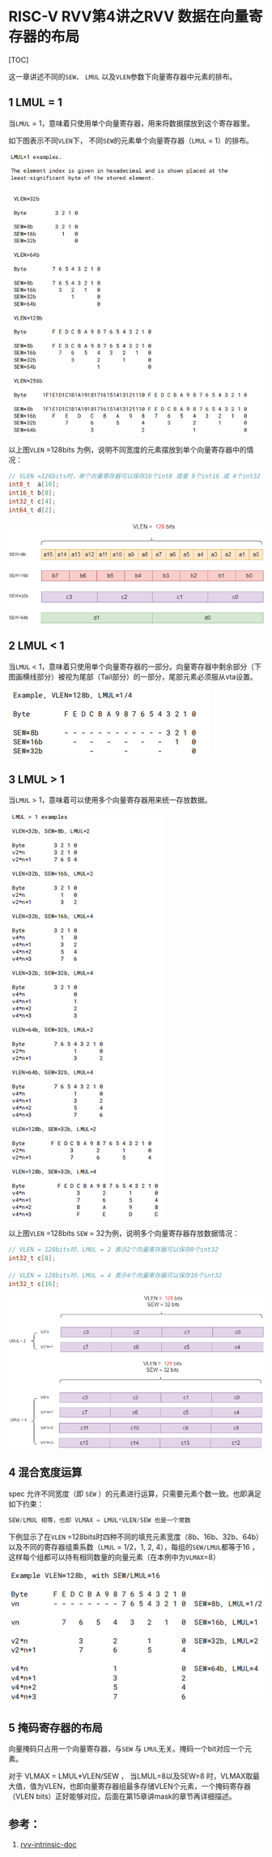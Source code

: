 # RISC-V RVV第4讲之RVV 数据在向量寄存器的布局

[TOC]

这一章讲述不同的`SEW`、 `LMUL` 以及`VLEN`参数下向量寄存器中元素的排布。

## 1 LMUL = 1

当`LMUL` = 1，意味着只使用单个向量寄存器，用来将数据摆放到这个寄存器里。

如下图表示不同`VLEN`下， 不同`SEW`的元素单个向量寄存器（`LMUL` = 1）的排布。

![](image/4/LMUL_1.png)



以上图`VLEN` =128bits 为例，说明不同宽度的元素摆放到单个向量寄存器中的情况：

~~~c
// VLEN =128bits时，单个向量寄存器可以保存16个int8 或者 8个int16 或 4个int32 或 2个int64
int8_t  a[16];
int16_t b[8];
int32_t c[4];
int64_t d[2];
~~~



![](image/4/LMUL_1.drawio.png)



## 2 LMUL < 1

当`LMUL` < 1，意味着只使用单个向量寄存器的一部分。向量寄存器中剩余部分（下图画横线部分）被视为尾部（Tail部分）的一部分，尾部元素必须服从vta设置。

![](image/4/LMUL_lt1.png)

## 3 LMUL > 1

当`LMUL` > 1，意味着可以使用多个向量寄存器用来统一存放数据。

![](image/4/LMUL_gt1.png)

以上图`VLEN` =128bits `SEW` = 32为例，说明多个向量寄存器存放数据情况：

~~~c
// VLEN = 128bits时，LMUL = 2 表示2个向量寄存器可以保存8个int32
int32_t c[8];

// VLEN = 128bits时，LMUL = 4 表示4个向量寄存器可以保存16个int32
int32_t c[16];
~~~



![](image/4/LMUL_gt1.drawio.png)

## 4 混合宽度运算

spec 允许不同宽度（即 `SEW` ）的元素进行运算，只需要元素个数一致。也即满足如下约束：

~~~c
SEW/LMUL 相等，也即 VLMAX = LMUL*VLEN/SEW 也是一个常数
~~~

下例显示了在`VLEN` =128bits时四种不同的填充元素宽度（8b、16b、32b、64b）以及不同的寄存器组乘系数（`LMUL` = 1/2，1, 2, 4），每组的`SEW/LMUL`都等于16 ，这样每个组都可以持有相同数量的向量元素（在本例中为`VLMAX`=8）

![](image/4/SEW_LMUL_16.png)



## 5 掩码寄存器的布局

向量掩码只占用一个向量寄存器，与`SEW` 与 `LMUL`无关。掩码一个bit对应一个元素。

对于 VLMAX = LMUL*VLEN/SEW ， 当LMUL=8以及SEW=8 时，VLMAX取最大值，值为VLEN，也即向量寄存器组最多存储VLEN个元素，一个掩码寄存器（VLEN bits）正好能够对应。后面在第15章讲mask的章节再详细描述。

## 参考：

1. [rvv-intrinsic-doc](https://github.com/riscv-non-isa/rvv-intrinsic-doc/blob/main/doc/rvv-intrinsic-spec.adoc)

